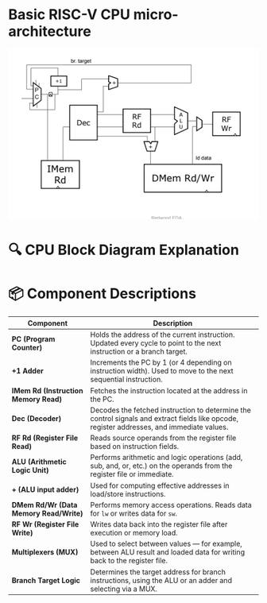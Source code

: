 # Basic RISC-V CPU micro-architecture

  ![CPU Microarchitecture](https://github.com/XcentricCoder/RISC-V-Workshop/blob/main/Day-4/Screenshot%20from%202025-06-02%2022-28-36.png)


 # 🔍 CPU Block Diagram Explanation

# 📦 Component Descriptions
  | Component                               | Description                                                                                                                                |
| --------------------------------------- | ------------------------------------------------------------------------------------------------------------------------------------------ |
| **PC (Program Counter)**                | Holds the address of the current instruction. Updated every cycle to point to the next instruction or a branch target.                     |
| **+1 Adder**                            | Increments the PC by 1 (or 4 depending on instruction width). Used to move to the next sequential instruction.                             |
| **IMem Rd (Instruction Memory Read)**   | Fetches the instruction located at the address in the PC.                                                                                  |
| **Dec (Decoder)**                       | Decodes the fetched instruction to determine the control signals and extract fields like opcode, register addresses, and immediate values. |
| **RF Rd (Register File Read)**          | Reads source operands from the register file based on instruction fields.                                                                  |
| **ALU (Arithmetic Logic Unit)**         | Performs arithmetic and logic operations (add, sub, and, or, etc.) on the operands from the register file or immediate.                    |
| **+ (ALU input adder)**                 | Used for computing effective addresses in load/store instructions.                                                                         |
| **DMem Rd/Wr (Data Memory Read/Write)** | Performs memory access operations. Reads data for `lw` or writes data for `sw`.                                                            |
| **RF Wr (Register File Write)**         | Writes data back into the register file after execution or memory load.                                                                    |
| **Multiplexers (MUX)**                  | Used to select between values — for example, between ALU result and loaded data for writing back to the register file.                     |
| **Branch Target Logic**                 | Determines the target address for branch instructions, using the ALU or an adder and selecting via a MUX.                                  |


